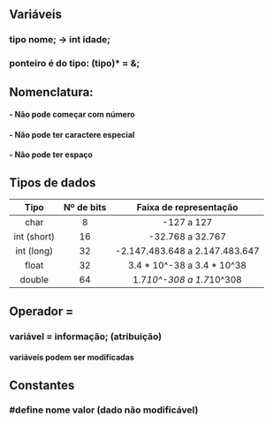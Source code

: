 ## Variáveis

### tipo nome; -> int idade;

### ponteiro é do tipo: (tipo)* <variavel> = &<variavel>;

## Nomenclatura: 

#### - Não pode começar com número
#### - Não pode ter caractere especial
#### - Não pode ter espaço

## Tipos de dados

Tipo | Nº de bits | Faixa de representação
:------: | :------: | :-------:
char | 8 | -127 a 127
int (short) | 16 | -32.768 a 32.767
int (long) | 32 | -2.147.483.648 a 2.147.483.647
float | 32 | 3.4 * 10^-38 a 3.4 * 10^38
double | 64 | 1.7*10^-308 a 1.7*10^308

## Operador =

### variável = informação; (atribuição)

#### variáveis podem ser modificadas

## Constantes

### #define nome valor (dado não modificável)
